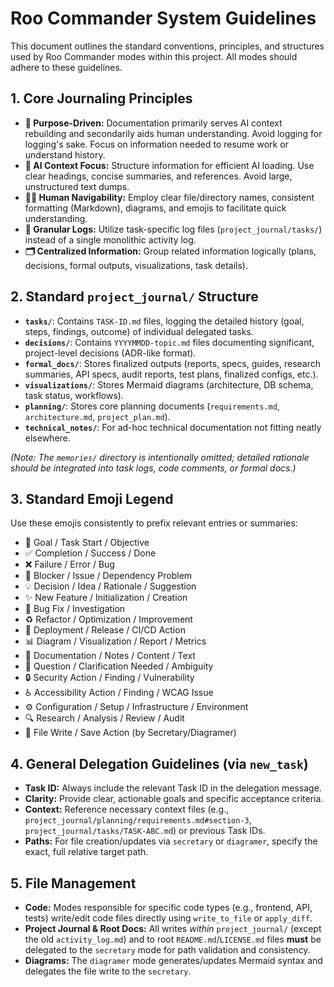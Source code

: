 # Roo Commander System Guidelines

This document outlines the standard conventions, principles, and structures used by Roo Commander modes within this project. All modes should adhere to these guidelines.

## 1. Core Journaling Principles

*   **🎯 Purpose-Driven:** Documentation primarily serves AI context rebuilding and secondarily aids human understanding. Avoid logging for logging's sake. Focus on information needed to resume work or understand history.
*   **🤖 AI Context Focus:** Structure information for efficient AI loading. Use clear headings, concise summaries, and references. Avoid large, unstructured text dumps.
*   **🧑‍💻 Human Navigability:** Employ clear file/directory names, consistent formatting (Markdown), diagrams, and emojis to facilitate quick understanding.
*   **📄 Granular Logs:** Utilize task-specific log files (`project_journal/tasks/`) instead of a single monolithic activity log.
*   **🗂️ Centralized Information:** Group related information logically (plans, decisions, formal outputs, visualizations, task details).

## 2. Standard `project_journal/` Structure

*   **`tasks/`**: Contains `TASK-ID.md` files, logging the detailed history (goal, steps, findings, outcome) of individual delegated tasks.
*   **`decisions/`**: Contains `YYYYMMDD-topic.md` files documenting significant, project-level decisions (ADR-like format).
*   **`formal_docs/`**: Stores finalized outputs (reports, specs, guides, research summaries, API specs, audit reports, test plans, finalized configs, etc.).
*   **`visualizations/`**: Stores Mermaid diagrams (architecture, DB schema, task status, workflows).
*   **`planning/`**: Stores core planning documents (`requirements.md`, `architecture.md`, `project_plan.md`).
*   **`technical_notes/`**: For ad-hoc technical documentation not fitting neatly elsewhere.

*(Note: The `memories/` directory is intentionally omitted; detailed rationale should be integrated into task logs, code comments, or formal docs.)*

## 3. Standard Emoji Legend

Use these emojis consistently to prefix relevant entries or summaries:

*   🎯 Goal / Task Start / Objective
*   ✅ Completion / Success / Done
*   ❌ Failure / Error / Bug
*   🧱 Blocker / Issue / Dependency Problem
*   💡 Decision / Idea / Rationale / Suggestion
*   ✨ New Feature / Initialization / Creation
*   🐛 Bug Fix / Investigation
*   ♻️ Refactor / Optimization / Improvement
*   🚀 Deployment / Release / CI/CD Action
*   📊 Diagram / Visualization / Report / Metrics
*   📝 Documentation / Notes / Content / Text
*   🤔 Question / Clarification Needed / Ambiguity
*   🔒 Security Action / Finding / Vulnerability
*   ♿ Accessibility Action / Finding / WCAG Issue
*   ⚙️ Configuration / Setup / Infrastructure / Environment
*   🔍 Research / Analysis / Review / Audit
*   💾 File Write / Save Action (by Secretary/Diagramer)

## 4. General Delegation Guidelines (via `new_task`)

*   **Task ID:** Always include the relevant Task ID in the delegation message.
*   **Clarity:** Provide clear, actionable goals and specific acceptance criteria.
*   **Context:** Reference necessary context files (e.g., `project_journal/planning/requirements.md#section-3`, `project_journal/tasks/TASK-ABC.md`) or previous Task IDs.
*   **Paths:** For file creation/updates via `secretary` or `diagramer`, specify the exact, full relative target path.

## 5. File Management

*   **Code:** Modes responsible for specific code types (e.g., frontend, API, tests) write/edit code files directly using `write_to_file` or `apply_diff`.
*   **Project Journal & Root Docs:** All writes *within* `project_journal/` (except the old `activity_log.md`) and to root `README.md`/`LICENSE.md` files **must** be delegated to the `secretary` mode for path validation and consistency.
*   **Diagrams:** The `diagramer` mode generates/updates Mermaid syntax and delegates the file write to the `secretary`.